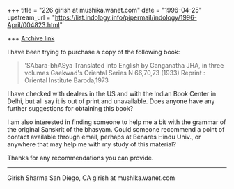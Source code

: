 +++
title = "226 girish at mushika.wanet.com"
date = "1996-04-25"
upstream_url = "https://list.indology.info/pipermail/indology/1996-April/004823.html"

+++
[Archive link](https://list.indology.info/pipermail/indology/1996-April/004823.html)


I have been trying to purchase a copy of the following book:
>'SAbara-bhASya
>Translated into English by Ganganatha JHA, in three volumes
>Gaekwad's Oriental Series N 66,70,73 (1933)
>Reprint : Oriental Institute Baroda,1973

I have checked with dealers in the US and with  the Indian Book Center
in Delhi, but all say it is out of print and unavailable.  Does anyone
have any further suggestions for obtaining this book?

I am also interested in finding someone to help me a bit with the grammar
of the original Sanskrit of the bhasyam.  Could someone recommend a
point of contact available through email, perhaps at Benares Hindu Univ.,
or anywhere that may help me with my study of this material?

Thanks for any recommendations you can provide.

-----------------------------------------------------------

Girish Sharma
San Diego, CA
girish at mushika.wanet.com





